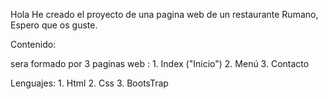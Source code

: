 Hola
He creado el proyecto de una pagina web de un restaurante Rumano, Espero que os guste.

Contenido:

sera formado por 3 paginas web : 1. Index ("Inicio")
                                 2. Menú
                                 3. Contacto

Lenguajes: 1. Html
           2. Css
           3. BootsTrap                                
                            

